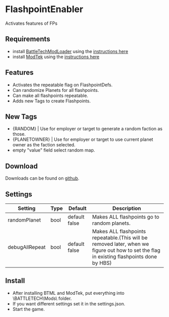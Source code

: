 # FlashpointEnabler
Activates features of FPs

## Requirements
* install [BattleTechModLoader](https://github.com/BattletechModders/BattleTechModLoader/releases) using the [instructions here](https://github.com/BattletechModders/BattleTechModLoader)
* install [ModTek](https://github.com/BattletechModders/ModTek/releases) using the [instructions here](https://github.com/BattletechModders/ModTek)

## Features
- Activates the repeatable flag on FlashpointDefs.
- Can randomize Planets for all flashpoints.
- Can make all flashpoints repeatable.
- Adds new Tags to create Flashpoints.

## New Tags
- {RANDOM} | Use for employer or target to generate a random faction as those.
- {PLANETOWNER} | Use for employer or target to use current planet owner as the faction selected.
- empty "value" field select random map.
## Download

Downloads can be found on [github](https://github.com/Morphyum/RepeatableFlashpoints/releases).

## Settings
Setting | Type | Default | Description
--- | --- | --- | ---
randomPlanet | bool | default false | Makes ALL flashpoints go to random planets.
debugAllRepeat | bool | default false | Makes ALL flashpoints repeatable.(This will be removed later, when we figure out how to set the flag in existing flashpoints done by HBS)
    
## Install
- After installing BTML and ModTek, put  everything into \BATTLETECH\Mods\ folder.
- If you want different settings set it in the settings.json.
- Start the game.
